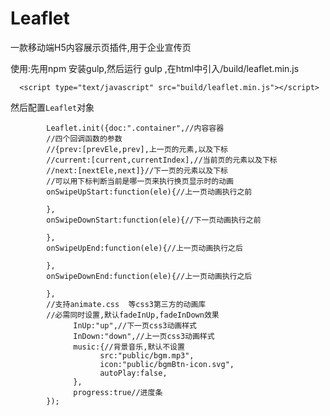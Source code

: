 # Leaflet
一款移动端H5内容展示页插件,用于企业宣传页




使用:先用npm 安装gulp,然后运行 gulp ,在html中引入/build/leaflet.min.js


      <script type="text/javascript" src="build/leaflet.min.js"></script>
      

然后配置`Leaflet`对象
    
    
    
    
            Leaflet.init({doc:".container",//内容容器
            //四个回调函数的参数
            //{prev:[prevEle,prev],上一页的元素,以及下标
            //current:[current,currentIndex],//当前页的元素以及下标
            //next:[nextEle,next]}//下一页的元素以及下标
            //可以用下标判断当前是哪一页来执行换页显示时的动画
            onSwipeUpStart:function(ele){//上一页动画执行之前
            
            },
            onSwipeDownStart:function(ele){//下一页动画执行之前
            
            },
            onSwipeUpEnd:function(ele){//上一页动画执行之后 
            
            },
            onSwipeDownEnd:function(ele){//上一页动画执行之后
            
            },
            //支持animate.css  等css3第三方的动画库
            //必需同时设置,默认fadeInUp,fadeInDown效果
                  InUp:"up",//下一页css3动画样式
                  InDown:"down",//上一页css3动画样式
                  music:{//背景音乐,默认不设置
                        src:"public/bgm.mp3",
                        icon:"public/bgmBtn-icon.svg",
                        autoPlay:false,
                  },
                  progress:true//进度条
            });
